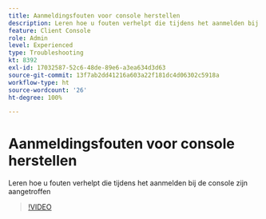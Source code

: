 ```yaml
---
title: Aanmeldingsfouten voor console herstellen
description: Leren hoe u fouten verhelpt die tijdens het aanmelden bij de console zijn aangetroffen
feature: Client Console
role: Admin
level: Experienced
type: Troubleshooting
kt: 8392
exl-id: 17032587-52c6-48de-89e6-a3ea634d3d63
source-git-commit: 13f7ab2dd41216a603a22f181dc4d06302c5918a
workflow-type: ht
source-wordcount: '26'
ht-degree: 100%

---
```


# Aanmeldingsfouten voor console herstellen

Leren hoe u fouten verhelpt die tijdens het aanmelden bij de console zijn aangetroffen

>[!VIDEO](https://video.tv.adobe.com/v/335896?quality=12&learn=on)
